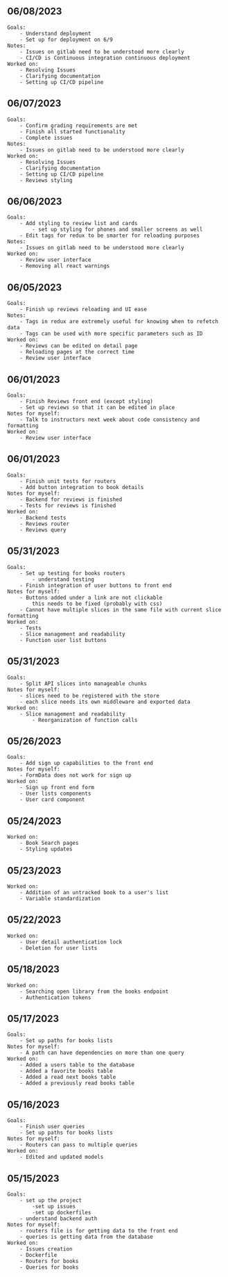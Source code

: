 ## 06/08/2023
    Goals:
        - Understand deployment
        - Set up for deployment on 6/9
    Notes:
        - Issues on gitlab need to be understood more clearly
        - CI/CD is Continuous integration continuous deployment
    Worked on:
        - Resolving Issues
        - Clarifying documentation
        - Setting up CI/CD pipeline

## 06/07/2023
    Goals:
        - Confirm grading requirements are met
        - Finish all started functionality
        - Complete issues
    Notes:
        - Issues on gitlab need to be understood more clearly
    Worked on:
        - Resolving Issues
        - Clarifying documentation
        - Setting up CI/CD pipeline
        - Reviews styling

## 06/06/2023
    Goals:
        - Add styling to review list and cards
            - set up styling for phones and smaller screens as well
        - Edit tags for redux to be smarter for reloading purposes
    Notes:
        - Issues on gitlab need to be understood more clearly
    Worked on:
        - Review user interface
        - Removing all react warnings

## 06/05/2023
    Goals:
        - Finish up reviews reloading and UI ease
    Notes:
        - Tags in redux are extremely useful for knowing when to refetch data
        - Tags can be used with more specific parameters such as ID
    Worked on:
        - Reviews can be edited on detail page
        - Reloading pages at the correct time
        - Review user interface

## 06/01/2023
    Goals:
        - Finish Reviews front end (except styling)
        - Set up reviews so that it can be edited in place
    Notes for myself:
        - Talk to instructors next week about code consistency and formatting
    Worked on:
        - Review user interface
    
## 06/01/2023
    Goals:
        - Finish unit tests for routers
        - Add button integration to book details
    Notes for myself:
        - Backend for reviews is finished
        - Tests for reviews is finished
    Worked on:
        - Backend tests
        - Reviews router
        - Reviews query

## 05/31/2023
    Goals:
        - Set up testing for books routers
            - understand testing
        - Finish integration of user buttons to front end
    Notes for myself:
        - Buttons added under a link are not clickable
            this needs to be fixed (probably with css)
        - Cannot have multiple slices in the same file with current slice formatting
    Worked on:
        - Tests
        - Slice management and readability 
        - Function user list buttons

## 05/31/2023
    Goals:
        - Split API slices into manageable chunks 
    Notes for myself:
        - slices need to be registered with the store
        - each slice needs its own middleware and exported data
    Worked on:
        - Slice management and readability
            - Reorganization of function calls
        
## 05/26/2023
    Goals:
        - Add sign up capabilities to the front end
    Notes for myself:
        - FormData does not work for sign up
    Worked on:
        - Sign up front end form
        - User lists components 
        - User card component

## 05/24/2023
    Worked on:
        - Book Search pages
        - Styling updates

## 05/23/2023
    Worked on:
        - Addition of an untracked book to a user's list
        - Variable standardization

## 05/22/2023
    Worked on:
        - User detail authentication lock
        - Deletion for user lists

## 05/18/2023
    Worked on:
        - Searching open library from the books endpoint
        - Authentication tokens

## 05/17/2023
    Goals:
        - Set up paths for books lists
    Notes for myself:
        - A path can have dependencies on more than one query
    Worked on:
        - Added a users table to the database
        - Added a favorite books table
        - Added a read next books table
        - Added a previously read books table
        
## 05/16/2023
    Goals:
        - Finish user queries
        - Set up paths for books lists
    Notes for myself:
        - Routers can pass to multiple queries
    Worked on:
        - Edited and updated models

## 05/15/2023
    Goals:
        - set up the project
            -set up issues
            -set up dockerfiles
        - understand backend auth
    Notes for myself:
        - routers file is for getting data to the front end
        - queries is getting data from the database
    Worked on:
        - Issues creation
        - Dockerfile
        - Routers for books
        - Queries for books